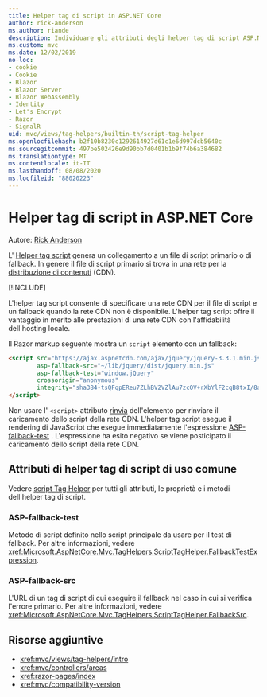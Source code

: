 ```yaml
---
title: Helper tag di script in ASP.NET Core
author: rick-anderson
ms.author: riande
description: Individuare gli attributi degli helper tag di script ASP.NET Core e il ruolo di ciascun attributo per estendere il comportamento del tag di script HTML.
ms.custom: mvc
ms.date: 12/02/2019
no-loc:
- cookie
- Cookie
- Blazor
- Blazor Server
- Blazor WebAssembly
- Identity
- Let's Encrypt
- Razor
- SignalR
uid: mvc/views/tag-helpers/builtin-th/script-tag-helper
ms.openlocfilehash: b2f10b8230c1292614927d61c1e6d997dcb5640c
ms.sourcegitcommit: 497be502426e9d90bb7d0401b1b9f74b6a384682
ms.translationtype: MT
ms.contentlocale: it-IT
ms.lasthandoff: 08/08/2020
ms.locfileid: "88020223"
---
```

# <a name="script-tag-helper-in-aspnet-core"></a>Helper tag di script in ASP.NET Core

Autore: [Rick Anderson](https://twitter.com/RickAndMSFT)

L' [Helper tag script](xref:Microsoft.AspNetCore.Mvc.TagHelpers.ScriptTagHelper) genera un collegamento a un file di script primario o di fallback. In genere il file di script primario si trova in una rete per la [distribuzione di contenuti](/office365/enterprise/content-delivery-networks#what-exactly-is-a-cdn) (CDN).

[!INCLUDE[](~/includes/cdn.md)]

L'helper tag script consente di specificare una rete CDN per il file di script e un fallback quando la rete CDN non è disponibile. L'helper tag script offre il vantaggio in merito alle prestazioni di una rete CDN con l'affidabilità dell'hosting locale.

Il Razor markup seguente mostra un `script` elemento con un fallback:

```html
<script src="https://ajax.aspnetcdn.com/ajax/jquery/jquery-3.3.1.min.js"
        asp-fallback-src="~/lib/jquery/dist/jquery.min.js"
        asp-fallback-test="window.jQuery"
        crossorigin="anonymous"
        integrity="sha384-tsQFqpEReu7ZLhBV2VZlAu7zcOV+rXbYlF2cqB8txI/8aZajjp4Bqd+V6D5IgvKT">
</script>
```

Non usare l' `<script>` attributo [rinvia](https://developer.mozilla.org/docs/Web/HTML/Element/script) dell'elemento per rinviare il caricamento dello script della rete CDN. L'helper tag script esegue il rendering di JavaScript che esegue immediatamente l'espressione [ASP-fallback-test](#asp-fallback-test) . L'espressione ha esito negativo se viene posticipato il caricamento dello script della rete CDN.

## <a name="commonly-used-script-tag-helper-attributes"></a>Attributi di helper tag di script di uso comune

Vedere [script Tag Helper](xref:Microsoft.AspNetCore.Mvc.TagHelpers.ScriptTagHelper) per tutti gli attributi, le proprietà e i metodi dell'helper tag di script.

### <a name="asp-fallback-test"></a>ASP-fallback-test

Metodo di script definito nello script principale da usare per il test di fallback. Per altre informazioni, vedere <xref:Microsoft.AspNetCore.Mvc.TagHelpers.ScriptTagHelper.FallbackTestExpression>.

### <a name="asp-fallback-src"></a>ASP-fallback-src

L'URL di un tag di script di cui eseguire il fallback nel caso in cui si verifica l'errore primario. Per altre informazioni, vedere <xref:Microsoft.AspNetCore.Mvc.TagHelpers.ScriptTagHelper.FallbackSrc>.

## <a name="additional-resources"></a>Risorse aggiuntive

* <xref:mvc/views/tag-helpers/intro>
* <xref:mvc/controllers/areas>
* <xref:razor-pages/index>
* <xref:mvc/compatibility-version>
